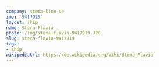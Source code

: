 ```yaml
---
company: stena-line-se
imo: '9417919'
layout: ship
name: Stena Flavia
photo: /img/stena-flavia-9417919.JPG
slug: stena-flavia-9417919
tags:
- ship
wikipediaUrl: https://de.wikipedia.org/wiki/Stena_Flavia
---
```

